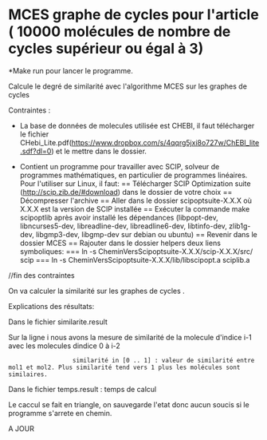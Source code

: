 # MCES graphe de cycles pour l'article ( 10000 molécules de nombre de cycles supérieur ou égal à 3)



*Make run  pour lancer le programme. 


Calcule le degré de similarité avec l'algorithme MCES sur les graphes de cycles 

Contraintes :

- La base de données de molecules utilisée est CHEBI, il faut télécharger le fichier CHebi_Lite.pdf(https://www.dropbox.com/s/4qqrg5jxi8o727w/ChEBI_lite.sdf?dl=0) et le mettre dans le dossier.


- Contient un programme pour travailler avec SCIP, solveur de programmes mathématiques, en particulier de programmes linéaires. Pour l'utiliser sur Linux, il faut:
== Télécharger SCIP Optimization suite (http://scip.zib.de/#download) dans le dossier de votre choix
== Décompresser l'archive
== Aller dans le dossier scipoptsuite-X.X.X où X.X.X est la version de SCIP installée
== Exécuter la commande make scipoptlib après avoir installé les dépendances (libpopt-dev, libncurses5-dev, libreadline-dev, libreadline6-dev, libtinfo-dev, zlib1g-dev, libgmp3-dev, libgmp-dev sur debian ou ubuntu)
== Revenir dans le dossier MCES
== Rajouter dans le dossier helpers deux liens symboliques:
=== ln -s CheminVersScipoptsuite-X.X.X/scip-X.X.X/src/ scip
=== ln -s CheminVersScipoptsuite-X.X.X/lib/libscipopt.a sciplib.a

//fin des contraintes

On va calculer la similarité sur les graphes de cycles . 

Explications des résultats: 

Dans le fichier similarite.result

Sur la ligne i nous avons la mesure de similarité de la molecule d'indice i-1 avec les molecules dindice 0 à i-2

                      similarité in [0 .. 1] : valeur de similarité entre mol1 et mol2. Plus similarité tend vers 1 plus les molécules sont similaires.
                      
                      


Dans le fichier temps.result  :  temps de calcul 

Le caccul se fait en triangle, on sauvegarde l'etat donc aucun soucis si le programme s'arrete en chemin.              

A JOUR
